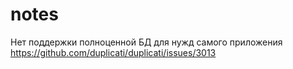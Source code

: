 # notes
Нет поддержки полноценной БД для нужд самого приложения https://github.com/duplicati/duplicati/issues/3013